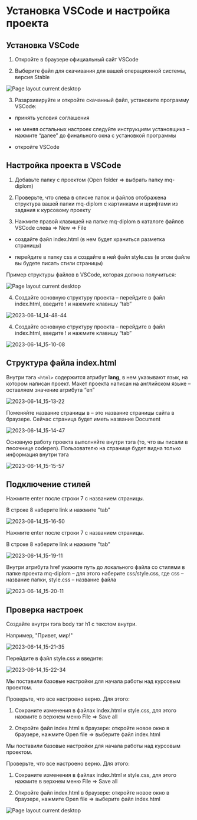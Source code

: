 # Установка VSCode и настройка проекта

## Установка VSCode

1. Откройте в браузере официальный сайт VSCode

2. Выберите файл для скачивания для вашей операционной системы, версия Stable

![Page layout current desktop](https://github.com/netology-code/mq-diploma/blob/master/github/2.%20%D0%A3%D1%81%D1%82%D0%B0%D0%BD%D0%BE%D0%B2%D0%BA%D0%B0%20VSCode.png)

3. Разархивируйте и откройте скачанный файл, установите программу VSCode:

- принять условия соглашения

- не меняя остальных настроек следуйте инструкциям установщика – нажмите “далее” до финального окна с установкой программы

- откройте VSCode

## Настройка проекта в VSCode

1. Добавьте папку с проектом (Open folder => выбрать папку mq-diplom)

2. Проверьте, что слева в списке папок и файлов отображена структура вашей папки mq-diplom с картинками и шрифтами из задания к курсовому проекту

3. Нажмите правой клавишей на папке mq-diplom в каталоге файлов VSCode слева => New => File

- создайте файл index.html (в нем будет храниться разметка страницы)

- перейдите в папку css и создайте в ней файл style.css (в этом файле вы будете писать стили страницы)

Пример структуры файлов в VSCode, которая должна получиться:

![Page layout current desktop](https://github.com/netology-code/mq-diploma/blob/master/github/3.%20%D0%9F%D1%80%D0%BE%D0%B5%D0%BA%D1%82%20%D0%B2%20VSCode.png)

4. Создайте основную структуру проекта – перейдите в файл index.html, введите ! и нажмите клавишу “tab”

![2023-06-14_14-48-44](https://github.com/netology-code/mq-diploma/assets/136202346/a398e908-5028-4487-b1e9-c8909bf17c93)

4. Создайте основную структуру проекта – перейдите в файл index.html, введите ! и нажмите клавишу “tab”

![2023-06-14_15-10-08](https://github.com/netology-code/mq-diploma/assets/136202346/0a7de56a-8093-48d1-bc52-f6858c9abeb3)

## Структура файла index.html

Внутри тэга `<html>` содержится атрибут **lang**, в нем указывают язык, на котором написан проект. Макет проекта написан на английском языке – оставляем значение атрибута “en”

![2023-06-14_15-13-22](https://github.com/netology-code/mq-diploma/assets/136202346/157f8635-c703-4181-b983-e1f0e56c9326)

Поменяйте название страницы в <title>Document</title> – это название страницы сайта в браузере. Сейчас страница будет иметь название Document

![2023-06-14_15-14-47](https://github.com/netology-code/mq-diploma/assets/136202346/16894222-3c26-41cf-9fb6-b1b58548b999)

Основную работу проекта выполняйте внутри тэга <body> (то, что вы писали в песочнице codepen). Пользователю на странице будет видна только информация внутри тэга <body>

![2023-06-14_15-15-57](https://github.com/netology-code/mq-diploma/assets/136202346/9be35291-cfe3-4d49-bb59-783e079eee67)
  
## Подключение стилей  

Нажмите enter после строки 7 с названием страницы.

В строке 8 наберите link и нажмите "tab"

![2023-06-14_15-16-50](https://github.com/netology-code/mq-diploma/assets/136202346/caf98c82-aaa7-4f86-bb4f-8e3a150e4ce7)  

Нажмите enter после строки 7 с названием страницы.

В строке 8 наберите link и нажмите "tab"

![2023-06-14_15-19-11](https://github.com/netology-code/mq-diploma/assets/136202346/120d6794-3042-4bec-83a7-97888bc5e8a7)

Внутри атрибута href укажите путь до локального файла со стилями в папке проекта mq-diplom – для этого наберите css/style.css, где css – название папки, style.css – название файла

![2023-06-14_15-20-11](https://github.com/netology-code/mq-diploma/assets/136202346/f670b043-98db-4c72-a9c6-fa6ae123db87)

## Проверка настроек

Создайте внутри тэга body тэг h1 с текстом внутри.

Например, "Привет, мир!"

![2023-06-14_15-21-35](https://github.com/netology-code/mq-diploma/assets/136202346/288acc61-5dfa-4e0a-875a-cdebbdef3f8a)

Перейдите в файл style.css и введите: 

![2023-06-14_15-22-34](https://github.com/netology-code/mq-diploma/assets/136202346/c38a0992-428d-479c-b0f1-060d44776885)

Мы поставили базовые настройки для начала работы над курсовым проектом. 
 
Проверьте, что все настроено верно. Для этого:
  
1. Сохраните изменения в файлах index.html и style.css, для этого нажмите в верхнем меню File => Save all
  
2. Откройте файл index.html в браузере: откройте новое окно в браузере, нажмите Open file => выберите файл index.html 
  
Мы поставили базовые настройки для начала работы над курсовым проектом. 

Проверьте, что все настроено верно. Для этого:

1. Сохраните изменения в файлах index.html и style.css, для этого нажмите в верхнем меню File => Save all

2. Откройте файл index.html в браузере: откройте новое окно в браузере, нажмите Open file => выберите файл index.html

![Page layout current desktop](https://github.com/netology-code/mq-diploma/blob/master/github/8.%20%D0%9D%D0%B0%D1%81%D1%82%D1%80%D0%BE%D0%B8%CC%86%D0%BA%D0%B8%20%D0%B3%D0%BE%D1%82%D0%BE%D0%B2%D1%8B.png)
  
  
  
  
  
  
  
